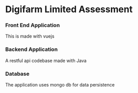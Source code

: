 # Digifarm Limited Assessment
<h3>Front End Application</h3>
This is made with vuejs

<h3>Backend Application</h3>
A restful api codebase made with Java

<h3>Database</h3>
The application uses mongo db for data persistence

